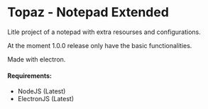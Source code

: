 # Topaz - Notepad Extended

 Litle project of a notepad with extra resourses and configurations.
 
 At the moment 1.0.0 release only have the basic functionalities.
 
 Made with electron.
 
 #### Requirements:
 - NodeJS (Latest)
 - ElectronJS (Latest)
